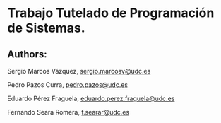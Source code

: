 # Trabajo Tutelado de Programación de Sistemas.

## Authors:

  Sergio Marcos Vázquez, sergio.marcosv@udc.es
  
  Pedro Pazos Curra, pedro.pazos@udc.es
  
  Eduardo Pérez Fraguela, eduardo.perez.fraguela@udc.es
  
  Fernando Seara Romera, f.searar@udc.es
